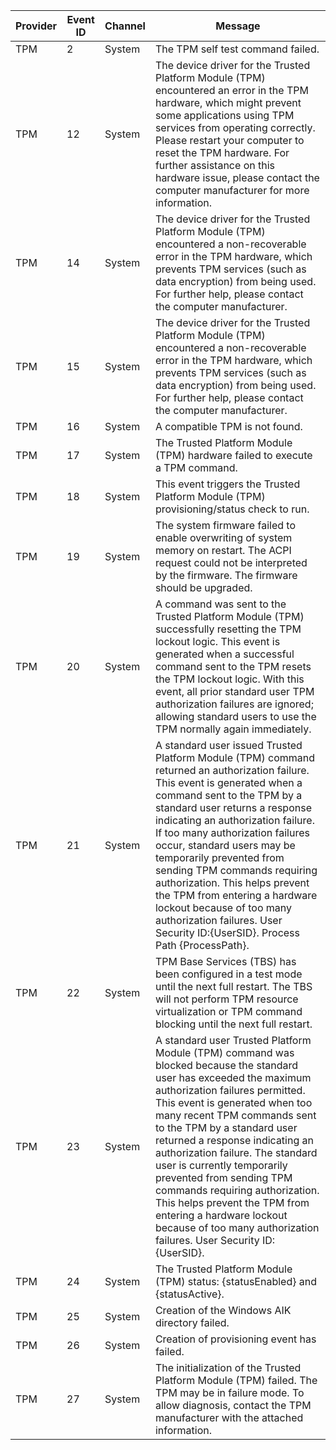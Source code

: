 Provider  |  Event ID  |  Channel  |  Message
----------|------------|-----------|------------------------------------------------------------------------------------------------------------------------------------------------------------------------------------------------------------------------------------------------------------------------------------------------------------------------------------------------------------------------------------------------------------------------------------------------------------------------------------------------------------------------------------------------------------
TPM       |  2         |  System   |  The TPM self test command failed.
TPM       |  12        |  System   |  The device driver for the Trusted Platform Module (TPM) encountered an error in the TPM hardware, which might prevent some applications using TPM services from operating correctly.  Please restart your computer to reset the TPM hardware.  For further assistance on this hardware issue, please contact the computer manufacturer for more information.
TPM       |  14        |  System   |  The device driver for the Trusted Platform Module (TPM) encountered a non-recoverable error in the TPM hardware, which prevents TPM services (such as data encryption) from being used. For further help, please contact the computer manufacturer.
TPM       |  15        |  System   |  The device driver for the Trusted Platform Module (TPM) encountered a non-recoverable error in the TPM hardware, which prevents TPM services (such as data encryption) from being used. For further help, please contact the computer manufacturer.
TPM       |  16        |  System   |  A compatible TPM is not found.
TPM       |  17        |  System   |  The Trusted Platform Module (TPM) hardware failed to execute a TPM command.
TPM       |  18        |  System   |  This event triggers the Trusted Platform Module (TPM) provisioning/status check to run.
TPM       |  19        |  System   |  The system firmware failed to enable overwriting of system memory on restart. The ACPI request could not be interpreted by the firmware. The firmware should be upgraded.
TPM       |  20        |  System   |  A command was sent to the Trusted Platform Module (TPM) successfully resetting the TPM lockout logic. This event is generated when a successful command sent to the TPM resets the TPM lockout logic.  With this event, all prior standard user TPM authorization failures are ignored; allowing standard users to use the TPM normally again immediately.
TPM       |  21        |  System   |  A standard user issued Trusted Platform Module (TPM) command returned an authorization failure. This event is generated when a command sent to the TPM by a standard user returns a response indicating an authorization failure.  If too many authorization failures occur, standard users may be temporarily prevented from sending TPM commands requiring authorization.  This helps prevent the TPM from entering a hardware lockout because of too many authorization failures. User Security ID:{UserSID}. Process Path {ProcessPath}.
TPM       |  22        |  System   |  TPM Base Services (TBS) has been configured in a test mode until the next full restart. The TBS will not perform TPM resource virtualization or TPM command blocking until the next full restart.
TPM       |  23        |  System   |  A standard user Trusted Platform Module (TPM) command was blocked because the standard user has exceeded the maximum authorization failures permitted. This event is generated when too many recent TPM commands sent to the TPM by a standard user returned a response indicating an authorization failure.  The standard user is currently temporarily prevented from sending TPM commands requiring authorization.  This helps prevent the TPM from entering a hardware lockout because of too many authorization failures. User Security ID:{UserSID}.
TPM       |  24        |  System   |  The Trusted Platform Module (TPM) status: {statusEnabled} and {statusActive}.
TPM       |  25        |  System   |  Creation of the Windows AIK directory failed.
TPM       |  26        |  System   |  Creation of provisioning event has failed.
TPM       |  27        |  System   |  The initialization of the Trusted Platform Module (TPM) failed. The TPM may be in failure mode. To allow diagnosis, contact the TPM manufacturer with the attached information.